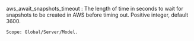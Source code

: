 aws_await_snapshots_timeout
:   The length of time in seconds to wait for snapshots to be created in AWS
    before timing out.
    Positive integer, default 3600.

    Scope: Global/Server/Model.
